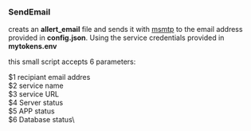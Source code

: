 ### SendEmail

creats an **allert_email** file and sends it with [msmtp](http://msmtp.sourceforge.net/) to the email address
provided in **config.json**. Using the service credentials provided in **mytokens.env**

this small script accepts 6 parameters:

$1 recipiant email addres\
$2 service name\
$3 service URL\
$4 Server status\
$5 APP status\
$6 Database status\
